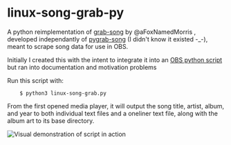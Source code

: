 # linux-song-grab-py

A python reimplementation of [grab-song](https://github.com/aFoxNamedMorris/grab-song) by @aFoxNamedMorris , developed independantly of [pygrab-song](https://github.com/aFoxNamedMorris/pygrab-song) (I didn't know it existed -_-), meant to scrape song data for use in OBS.

Initially I created this with the intent to integrate it into an [OBS python script](https://obsproject.com/docs/scripting.html) but ran into documentation and motivation problems

Run this script with:

        $ python3 linux-song-grab.py
  
From the first opened media player, it will output the song title, artist, album, and year to both individual text files and a oneliner text file, along with the album art to its base directory.

![Visual demonstration of script in action](https://s26.postimg.cc/8amg0apdl/song-grab.png)
